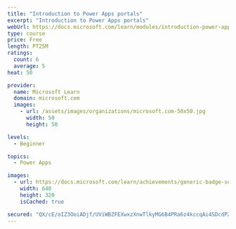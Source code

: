 ```yaml
---
title: "Introduction to Power Apps portals"
excerpt: "Introduction to Power Apps portals"
webUrl: https://docs.microsoft.com/learn/modules/introduction-power-apps-portals/
type: course
price: Free
length: PT25M
ratings:
  count: 6
  average: 5
heat: 50

provider:
  name: Microsoft Learn
  domain: microsoft.com
  images:
    - url: /assets/images/organizations/microsoft.com-50x50.jpg
      width: 50
      height: 50

levels:
  - Beginner

topics:
  - Power Apps

images:
  - url: https://docs.microsoft.com/learn/achievements/generic-badge-social.png
    width: 640
    height: 320
    isCached: true

secured: "QX/cE/oIZ3OoiADjf/UViWBZFEXwxzXnwTlkyMG6B4PRa6z4kccqAi4SDcdPZYbixZBTc6u8fi1PUN4UOMgADX/Y5p9H/yyQxgChdT2q50+KrbkfBsSBRn9Aivcmowe41I7Yf/eyzwVf2m/drnDtz0qnkRUuLZZ17P1AYvd01AimP8xs7lFsOBx47yWhe5QhmWj7ZvHpyDh7+dRZpGMWzW4pQqZHQHttQGCQEU0VpEEP2If2yqvrY9qalQqpAwM+flCWy8dK7sNon2JqSeXR7c9pm/uOTSmAWW+5JjwKVBPI+28gPRIjY1ucj0Hu7K3CnEfYFPJQoCZnLawvSbaK71MLf/vjtvRITMquKQMvi1Q3M252wOY9nb555AL12NGLaU41G3uJyYEF4yl0IMMNAA==;UEAsvoQTh+gHAUA29XL9hw=="
---
```


